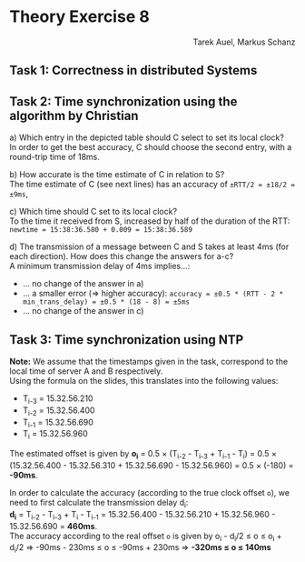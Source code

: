 # Theory Exercise 8

<p align="right">Tarek Auel, Markus Schanz</p>

## Task 1: Correctness in distributed Systems

## Task 2: Time synchronization using the algorithm by Christian
a) Which entry in the depicted table should C select to set its local clock?  
In order to get the best accuracy, C should choose the second entry, with a round-trip time of 18ms.

b) How accurate is the time estimate of C in relation to S?  
The time estimate of C (see next lines) has an accuracy of `±RTT/2 = ±18/2 = ±9ms`,

c) Which time should C set to its local clock?  
To the time it received from S, increased by half of the duration of the RTT: `newtime = 15:38:36.580 + 0.009 = 15:38:36.589`

d) The transmission of a message between C and S takes at least 4ms (for each direction). How does this change the answers for a-c?  
A minimum transmission delay of 4ms implies...:

- ... no change of the answer in a)
- ... a smaller error (=> higher accuracy): `accuracy = ±0.5 * (RTT - 2 * min_trans_delay) = ±0.5 * (18 - 8) = ±5ms`
- ... no change of the answer in c)

## Task 3: Time synchronization using NTP
**Note:** We assume that the timestamps given in the task, correspond to the local time of server A and B respectively.  
Using the formula on the slides, this translates into the following values:

- T<sub>i-3</sub> = 15.32.56.210
- T<sub>i-2</sub> = 15.32.56.400
- T<sub>i-1</sub> = 15.32.56.690
- T<sub>i</sub> = 15.32.56.960

The estimated offset is given by **o<sub>i</sub>** = 0.5 × (T<sub>i-2</sub> - T<sub>i-3</sub> + T<sub>i-1</sub> - T<sub>i</sub>) = 0.5 × (15.32.56.400 - 15.32.56.310 + 15.32.56.690 - 15.32.56.960) = 0.5 × (-180) = **-90ms**.  

In order to calculate the accuracy (according to the true clock offset `o`), we need to first calculate the transmission delay d<sub>i</sub>:  
**d<sub>i</sub>** = T<sub>i-2</sub> - T<sub>i-3</sub> + T<sub>i</sub> - T<sub>i-1</sub> = 15.32.56.400 - 15.32.56.210 + 15.32.56.960 - 15.32.56.690 = **460ms**.  
The accuracy according to the real offset `o` is given by o<sub>i</sub> - d<sub>i</sub>/2 ≤ o ≤ o<sub>i</sub> + d<sub>i</sub>/2 ⇒ -90ms - 230ms ≤ o ≤ -90ms + 230ms ⇒ **-320ms ≤ o ≤ 140ms**
